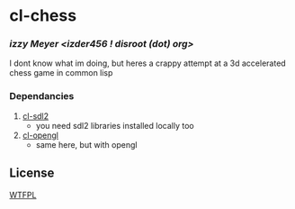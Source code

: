 # cl-chess
### _izzy Meyer <izder456 ! disroot (dot) org>_

I dont know what im doing, but heres a crappy attempt at a 3d accelerated chess game in common lisp

### Dependancies

1. [cl-sdl2](https://github.com/lispgames/cl-sdl2)
   - you need sdl2 libraries installed locally too
2. [cl-opengl](https://github.com/3b/cl-opengl)
   - same here, but with opengl

## License

[WTFPL](LICENSE.txt)

